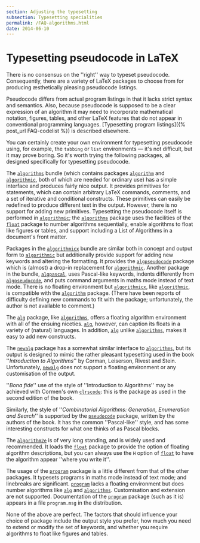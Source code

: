 ```yaml
---
section: Adjusting the typesetting
subsection: Typesetting specialities
permalink: /FAQ-algorithms.html
date: 2014-06-10
---
```


# Typesetting pseudocode in LaTeX

There is no consensus on the ''right'' way to typeset pseudocode.
Consequently, there are a variety of LaTeX packages to choose from
for producing &aelig;sthetically pleasing pseudocode listings.

Pseudocode differs from actual program listings in that it lacks
strict syntax and semantics.  Also, because pseudocode is supposed to
be a clear expression of an algorithm it may need to incorporate
mathematical notation, figures, tables, and other LaTeX features
that do not appear in conventional programming languages.
  [Typesetting program listings]({% post_url FAQ-codelist %}) is described
  elsewhere.

You can certainly create your own environment for typesetting
pseudocode using, for example, the `tabbing` or
`list` environments&nbsp;&mdash; it's not difficult, but it may
prove boring.  So it's worth trying the following packages, all
designed specifically for typesetting pseudocode.

The [`algorithms`](https://ctan.org/pkg/algorithms) bundle (which contains packages
[`algorithm`](https://ctan.org/pkg/algorithms) and [`algorithmic`](https://ctan.org/pkg/algorithms), both of which are
needed for ordinary use) has a simple interface and produces fairly
nice output.  It provides primitives for statements, which can contain
arbitrary LaTeX commands, comments, and a set of iterative and
conditional constructs.  These primitives can easily be redefined to
produce different text in the output.  However, there is no support
for adding new primitives.  Typesetting the pseudocode itself is
performed in [`algorithmic`](https://ctan.org/pkg/algorithms); the [`algorithms`](https://ctan.org/pkg/algorithms) package
uses the facilities of the [`float`](https://ctan.org/pkg/float) package to number
algorithms sequentially, enable algorithms to float like figures or
tables, and support including a List of Algorithms in a document's
front matter.

Packages in the [`algorithmicx`](https://ctan.org/pkg/algorithmicx) bundle are similar both in
concept and output form to [`algorithmic`](https://ctan.org/pkg/algorithms) but additionally
provide support for adding new keywords and altering the formatting.
It provides the [`algpseudocode`](https://ctan.org/pkg/algorithmicx) package which is (almost) a
drop-in replacement for [`algorithmic`](https://ctan.org/pkg/algorithms).  Another package in the
bundle, [`algpascal`](https://ctan.org/pkg/algorithms), uses Pascal-like keywords, indents
differently from [`algpseudocode`](https://ctan.org/pkg/algorithmicx), and puts command arguments
in maths mode instead of text mode.  There is no floating environment
but [`algorithmicx`](https://ctan.org/pkg/algorithmicx), like [`algorithmic`](https://ctan.org/pkg/algorithms), is compatible
with the [`algorithm`](https://ctan.org/pkg/algorithms) package.  (There have been reports of
difficulty defining new commands to fit with the package;
unfortunately, the author is not available to comment.)

The [`alg`](https://ctan.org/pkg/alg) package, like [`algorithms`](https://ctan.org/pkg/algorithms), offers a
floating algorithm environment with all of the ensuing niceties.
[`alg`](https://ctan.org/pkg/alg), however, can caption its floats in a variety of
(natural) languages.  In addition, [`alg`](https://ctan.org/pkg/alg) unlike
[`algorithms`](https://ctan.org/pkg/algorithms), makes it easy to add new constructs.

The [`newalg`](https://ctan.org/pkg/newalg) package has a somewhat similar interface to
[`algorithms`](https://ctan.org/pkg/algorithms), but its output is designed to mimic the rather
pleasant typesetting used in the book ''_Introduction to Algorithms_''
by Corman, Leiserson, Rivest and Stein. Unfortunately,
[`newalg`](https://ctan.org/pkg/newalg) does not support a floating environment or any
customisation of the output.

''_Bona fide_'' use of the style of ''Introduction to
Algorithms'' may be achieved with Cormen's own [`clrscode`](https://ctan.org/pkg/clrscode):
this is the package as used in the second edition of the book.

Similarly, the style of 
''_Combinatorial Algorithms: Generation, Enumeration and Search_''
is supported by the [`pseudocode`](https://ctan.org/pkg/algorithmicx) package, written by the
authors of the book.  It has the common ''Pascal-like'' style, and has
some interesting constructs for what one thinks of as Pascal blocks.

The [`algorithm2e`](https://ctan.org/pkg/algorithm2e) is of very long standing, and is widely used
and recommended.  It loads the [`float`](https://ctan.org/pkg/float) package to provide the
option of floating algorithm descriptions, but you can always use the
`H` option of [`float`](https://ctan.org/pkg/float) to have the algorithm appear
''where you write it''.

The usage of the [`program`](https://ctan.org/pkg/program) package is a little different from
that of the other packages.  It typesets programs in maths mode
instead of text mode; and linebreaks are significant.
[`program`](https://ctan.org/pkg/program) lacks a floating environment but does number
algorithms like [`alg`](https://ctan.org/pkg/alg) and [`algorithms`](https://ctan.org/pkg/algorithms).  Customisation
and extension are not supported.  Documentation of the
[`program`](https://ctan.org/pkg/program) package (such as it is) appears in a file
`program.msg` in the distribution.

None of the above are perfect.  The factors that should influence your
choice of package include the output style you prefer, how much you
need to extend or modify the set of keywords, and whether you require
algorithms to float like figures and tables.

